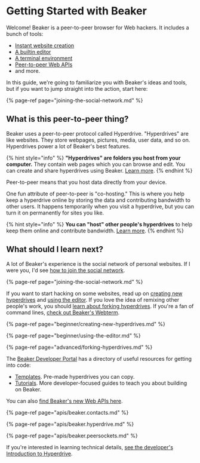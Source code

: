 # Getting Started with Beaker

Welcome! Beaker is a peer-to-peer browser for Web hackers. It includes a bunch of tools:

* [Instant website creation](beginner/creating-new-hyperdrives.md)
* [A builtin editor](beginner/using-the-editor.md)
* [A terminal environment](advanced/webterm.md)
* [Peer-to-peer Web APIs](./#apis)
* and more.

In this guide, we're going to familiarize you with Beaker's ideas and tools, but if you want to jump straight into the action, start here:

{% page-ref page="joining-the-social-network.md" %}

## What is this peer-to-peer thing?

Beaker uses a peer-to-peer protocol called Hyperdrive. "Hyperdrives" are like websites. They store webpages, pictures, media, user data, and so on. Hyperdrives power a lot of Beaker's best features.

{% hint style="info" %}
**"Hyperdrives" are folders you host from your computer.** They contain web pages which you can browse and edit. You can create and share hyperdrives using Beaker. [Learn more](beginner/creating-new-hyperdrives.md).
{% endhint %}

Peer-to-peer means that you host data directly from your device.

One fun attribute of peer-to-peer is "co-hosting." This is where you help keep a hyperdrive online by storing the data and contributing bandwidth to other users. It happens temporarily when you visit a hyperdrive, but you can turn it on permanently for sites you like.

{% hint style="info" %}
**You can "host" other people's hyperdrives** to help keep them online and contribute bandwidth. [Learn more](beginner/hosting-hyperdrives.md).
{% endhint %}

## What should I learn next?

A lot of Beaker's experience is the social network of personal websites. If I were you, I'd see [how to join the social network](joining-the-social-network.md).

{% page-ref page="joining-the-social-network.md" %}

If you want to start hacking on some websites, read up on [creating new hyperdrives](beginner/creating-new-hyperdrives.md) and [using the editor](beginner/using-the-editor.md). If you love the idea of remixing other people's work, you should [learn about forking hyperdrives](advanced/forking-hyperdrives.md). If you're a fan of command lines, [check out Beaker's Webterm](advanced/webterm.md).

{% page-ref page="beginner/creating-new-hyperdrives.md" %}

{% page-ref page="beginner/using-the-editor.md" %}

{% page-ref page="advanced/forking-hyperdrives.md" %}

The [Beaker Developer Portal](https://beaker.dev) has a directory of useful resources for getting into code:

* [Templates](https://beaker.dev/docs/templates/). Pre-made hyperdrives you can copy.
* [Tutorials](https://beaker.dev/docs/tutorials/). More developer-focused guides to teach you about building on Beaker.

You can also [find Beaker's new Web APIs here](./#apis).

{% page-ref page="apis/beaker.contacts.md" %}

{% page-ref page="apis/beaker.hyperdrive.md" %}

{% page-ref page="apis/beaker.peersockets.md" %}

If you're interested in learning technical details, [see the developer's Introduction to Hyperdrive](developers/introduction-to-hyperdrive.md).

